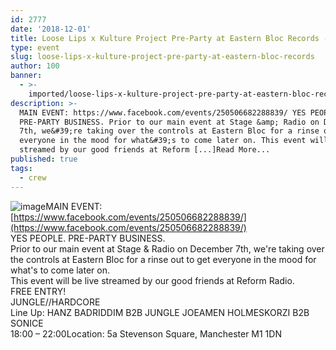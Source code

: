 ```yaml
---
id: 2777
date: '2018-12-01'
title: Loose Lips x Kulture Project Pre-Party at Eastern Bloc Records - Loose Lips
type: event
slug: loose-lips-x-kulture-project-pre-party-at-eastern-bloc-records
author: 100
banner:
  - >-
    imported/loose-lips-x-kulture-project-pre-party-at-eastern-bloc-records/image2777.jpeg
description: >-
  MAIN EVENT: https://www.facebook.com/events/250506682288839/ YES PEOPLE.
  PRE-PARTY BUSINESS. Prior to our main event at Stage &amp; Radio on December
  7th, we&#39;re taking over the controls at Eastern Bloc for a rinse out to get
  everyone in the mood for what&#39;s to come later on. This event will be live
  streamed by our good friends at Reform [...]Read More...
published: true
tags:
  - crew
---
```

![image](../imported/loose-lips-x-kulture-project-pre-party-at-eastern-bloc-records/image2777.jpeg)MAIN EVENT: [https://www.facebook.com/events/250506682288839/](https://www.facebook.com/events/250506682288839/)  
YES PEOPLE. PRE-PARTY BUSINESS.  
Prior to our main event at Stage & Radio on December 7th, we're taking over the controls at Eastern Bloc for a rinse out to get everyone in the mood for what's to come later on.  
This event will be live streamed by our good friends at Reform Radio.  
FREE ENTRY!  
JUNGLE//HARDCORE  
Line Up: HANZ BADRIDDIM B2B JUNGLE JOEAMEN HOLMESKORZI B2B SONICE  
18:00 – 22:00Location: 5a Stevenson Square, Manchester M1 1DN